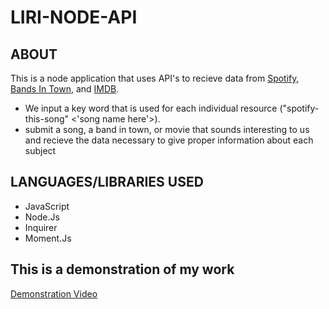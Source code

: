 # LIRI-NODE-API

## ABOUT
This is a node application that uses API's to recieve data from 
[Spotify](https://www.spotify.com/us/), [Bands In Town](https://manager.bandsintown.com/),
and [IMDB](https://www.imdb.com/).
- We input a key word that is used for each individual resource ("spotify-this-song" <'song name here'>). 
- submit a song, a band in town, or movie that sounds interesting to us and recieve the data necessary to give proper information about each subject 

## LANGUAGES/LIBRARIES USED
- JavaScript
- Node.Js
- Inquirer
- Moment.Js

## This is a demonstration of my work
[Demonstration Video](https://drive.google.com/file/d/1VlER67m4qXdK8PtHI2AbZx0-IJU7tGai/view)

